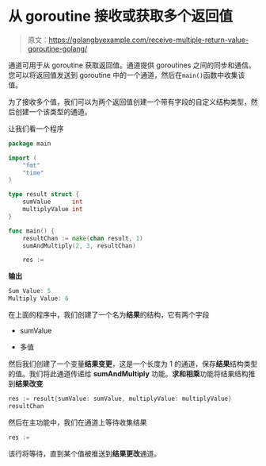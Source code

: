 # 从 goroutine 接收或获取多个返回值

> 原文：<https://golangbyexample.com/receive-multiple-return-value-goroutine-golang/>

通道可用于从 goroutine 获取返回值。通道提供 goroutines 之间的同步和通信。您可以将返回值发送到 goroutine 中的一个通道，然后在`main()`函数中收集该值。

为了接收多个值，我们可以为两个返回值创建一个带有字段的自定义结构类型，然后创建一个该类型的通道。

让我们看一个程序

```go
package main

import (
	"fmt"
	"time"
)

type result struct {
	sumValue      int
	multiplyValue int
}

func main() {
	resultChan := make(chan result, 1)
	sumAndMultiply(2, 3, resultChan)

	res := 
```

**输出**

```go
Sum Value: 5
Multiply Value: 6
```

在上面的程序中，我们创建了一个名为**结果**的结构，它有两个字段

*   sumValue

*   多值

然后我们创建了一个变量**结果变更**，这是一个长度为 1 的通道，保存**结果**结构类型的值。我们将此通道传递给 **sumAndMultiply** 功能。**求和相乘**功能将结果结构推到**结果改变**

```go
res := result{sumValue: sumValue, multiplyValue: multiplyValue}
resultChan 
```

然后在主功能中，我们在通道上等待收集结果

```go
res := 
```

该行将等待，直到某个值被推送到**结果更改**通道。